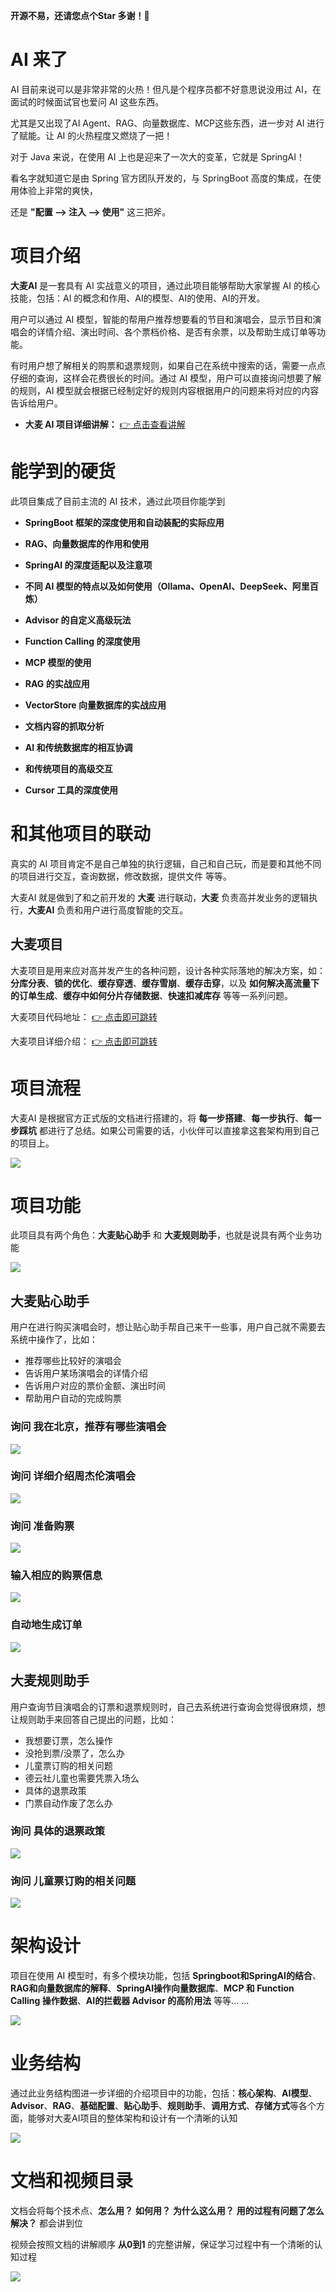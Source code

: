 **开源不易，还请您点个Star 多谢！🎉**

# AI 来了

AI 目前来说可以是非常非常的火热！但凡是个程序员都不好意思说没用过 AI，在面试的时候面试官也爱问 AI 这些东西。

尤其是又出现了AI Agent、RAG、向量数据库、MCP这些东西，进一步对 AI 进行了赋能。让 AI 的火热程度又燃烧了一把！

对于 Java 来说，在使用 AI 上也是迎来了一次大的变革，它就是 SpringAI！

看名字就知道它是由 Spring 官方团队开发的，与 SpringBoot 高度的集成，在使用体验上非常的爽快，

还是 **"配置 --> 注入 --> 使用"** 这三把斧。



# 项目介绍

**大麦AI** 是一套具有 AI 实战意义的项目，通过此项目能够帮助大家掌握 AI 的核心技能，包括：AI 的概念和作用、AI的模型、AI的使用、AI的开发。

用户可以通过 AI 模型，智能的帮用户推荐想要看的节目和演唱会，显示节目和演唱会的详情介绍、演出时间、各个票档价格、是否有余票，以及帮助生成订单等功能。

有时用户想了解相关的购票和退票规则，如果自己在系统中搜索的话，需要一点点仔细的查询，这样会花费很长的时间。通过 AI 模型，用户可以直接询问想要了解的规则，AI 模型就会根据已经制定好的规则内容根据用户的问题来将对应的内容告诉给用户。

- **大麦 AI 项目详细讲解：** [👉 点击查看讲解](https://javaup.chat/pages/bdede9/)



# 能学到的硬货

此项目集成了目前主流的 AI 技术，通过此项目你能学到



- **SpringBoot 框架的深度使用和自动装配的实际应用**

  

- **RAG、向量数据库的作用和使用**

  

- **SpringAI 的深度适配以及注意项**

  

- **不同 AI 模型的特点以及如何使用（Ollama、OpenAI、DeepSeek、阿里百炼）**

  

- **Advisor 的自定义高级玩法**

  

- **Function Calling 的深度使用**

  

- **MCP 模型的使用**

  

- **RAG 的实战应用**

  

- **VectorStore 向量数据库的实战应用**

  

- **文档内容的抓取分析**

  

- **AI 和传统数据库的相互协调**

  

- **和传统项目的高级交互**

  

- **Cursor 工具的深度使用**



# 和其他项目的联动

真实的 AI 项目肯定不是自己单独的执行逻辑，自己和自己玩，而是要和其他不同的项目进行交互，查询数据，修改数据，提供文件 等等。

大麦AI 就是做到了和之前开发的 **大麦** 进行联动，**大麦** 负责高并发业务的逻辑执行，**大麦AI** 负责和用户进行高度智能的交互。

## 大麦项目

大麦项目是用来应对高并发产生的各种问题，设计各种实际落地的解决方案，如：**分库分表**、**锁的优化**、**缓存穿透**、**缓存雪崩**、**缓存击穿**，以及 **如何解决高流量下的订单生成**、**缓存中如何分片存储数据**、**快速扣减库存** 等等一系列问题。



大麦项目代码地址： [👉 点击即可跳转](https://gitee.com/java-up-up/damai)

大麦项目详细介绍： [👉 点击即可跳转](https://javaup.chat/pages/83cf22/)

# 项目流程

大麦AI 是根据官方正式版的文档进行搭建的，将 **每一步搭建**、**每一步执行**、**每一步踩坑** 都进行了总结。如果公司需要的话，小伙伴可以直接拿这套架构用到自己的项目上。

![](https://multimedia-javaup.cn/%E5%A4%A7%E9%BA%A6AI/%E6%9E%B6%E6%9E%84/%E5%A4%A7%E9%BA%A6AI%E6%B5%81%E7%A8%8B%E5%9B%BE.png)

# 项目功能

此项目具有两个角色：**大麦贴心助手** 和 **大麦规则助手**，也就是说具有两个业务功能

![](https://multimedia-javaup.cn/%E5%A4%A7%E9%BA%A6AI/%E4%B8%9A%E5%8A%A1/%E4%B8%BB%E9%A1%B5%E6%98%BE%E7%A4%BA.png)

## 大麦贴心助手

用户在进行购买演唱会时，想让贴心助手帮自己来干一些事，用户自己就不需要去系统中操作了，比如：

- 推荐哪些比较好的演唱会
- 告诉用户某场演唱会的详情介绍
- 告诉用户对应的票价金额、演出时间
- 帮助用户自动的完成购票

### 询问 我在北京，推荐有哪些演唱会

![](https://multimedia-javaup.cn/%E5%A4%A7%E9%BA%A6AI/%E4%B8%9A%E5%8A%A1/%E8%AF%A2%E9%97%AE%20%E6%88%91%E5%9C%A8%E5%8C%97%E4%BA%AC%EF%BC%8C%E6%8E%A8%E8%8D%90%E6%9C%89%E5%93%AA%E4%BA%9B%E6%BC%94%E5%94%B1%E4%BC%9A.gif)



### 询问 详细介绍周杰伦演唱会

![](https://multimedia-javaup.cn/%E5%A4%A7%E9%BA%A6AI/%E4%B8%9A%E5%8A%A1/%E8%AF%A2%E9%97%AE%20%E8%AF%A6%E7%BB%86%E4%BB%8B%E7%BB%8D%E5%91%A8%E6%9D%B0%E4%BC%A6%E6%BC%94%E5%94%B1%E4%BC%9A.gif)

### 询问 准备购票

![](https://multimedia-javaup.cn/%E5%A4%A7%E9%BA%A6AI/%E4%B8%9A%E5%8A%A1/%E8%AF%A2%E9%97%AE%20%E5%87%86%E5%A4%87%E8%B4%AD%E7%A5%A8.gif)

### 输入相应的购票信息

![](https://multimedia-javaup.cn/%E5%A4%A7%E9%BA%A6AI/%E4%B8%9A%E5%8A%A1/%E8%BE%93%E5%85%A5%E7%9B%B8%E5%BA%94%E7%9A%84%E8%B4%AD%E7%A5%A8%E4%BF%A1%E6%81%AF.gif)

### 自动地生成订单

![](https://multimedia-javaup.cn/%E5%A4%A7%E9%BA%A6AI/%E4%B8%9A%E5%8A%A1/%E8%87%AA%E5%8A%A8%E5%9C%B0%E7%94%9F%E6%88%90%E8%AE%A2%E5%8D%95.gif)



## 大麦规则助手

用户查询节目演唱会的订票和退票规则时，自己去系统进行查询会觉得很麻烦，想让规则助手来回答自己提出的问题，比如：

- 我想要订票，怎么操作
- 没抢到票/没票了，怎么办
- 儿童票订购的相关问题
- 德云社儿童也需要凭票入场么
- 具体的退票政策
- 门票自动作废了怎么办

### 询问 具体的退票政策

![](https://multimedia-javaup.cn/%E5%A4%A7%E9%BA%A6AI/%E4%B8%9A%E5%8A%A1/%E8%A7%84%E5%88%99%E5%8A%A9%E6%89%8B/%E5%85%B7%E4%BD%93%E7%9A%84%E9%80%80%E7%A5%A8%E6%94%BF%E7%AD%96.gif)

### 询问 儿童票订购的相关问题

![](https://multimedia-javaup.cn/%E5%A4%A7%E9%BA%A6AI/%E4%B8%9A%E5%8A%A1/%E8%A7%84%E5%88%99%E5%8A%A9%E6%89%8B/%E5%84%BF%E7%AB%A5%E7%A5%A8%E8%AE%A2%E8%B4%AD%E7%9A%84%E7%9B%B8%E5%85%B3%E9%97%AE%E9%A2%98.gif)

# 架构设计

项目在使用 AI 模型时，有多个模块功能，包括 **Springboot和SpringAI的结合**、**RAG和向量数据库的解释**、**SpringAI操作向量数据库**、**MCP 和 Function Calling 操作数据**、**AI的拦截器 Advisor 的高阶用法** 等等... ...

![](https://multimedia-javaup.cn/%E5%A4%A7%E9%BA%A6AI/%E6%9E%B6%E6%9E%84/%E9%A1%B9%E7%9B%AE%E6%9E%B6%E6%9E%84%E5%9B%BE.png)

# 业务结构

通过此业务结构图进一步详细的介绍项目中的功能，包括：**核心架构**、**AI模型**、**Advisor**、**RAG**、**基础配置**、**贴心助手**、**规则助手**、**调用方式**、**存储方式**等各个方面，能够对大麦AI项目的整体架构和设计有一个清晰的认知

![](https://multimedia-javaup.cn/%E5%A4%A7%E9%BA%A6AI/%E6%9E%B6%E6%9E%84/%E9%A1%B9%E7%9B%AE%E4%B8%9A%E5%8A%A1%E7%9A%84%E7%BB%93%E6%9E%84%E5%9B%BE.png)

# 文档和视频目录

文档会将每个技术点、**怎么用？** **如何用？** **为什么这么用？** **用的过程有问题了怎么解决？** 都会讲到位

视频会按照文档的讲解顺序 **从0到1** 的完整讲解，保证学习过程中有一个清晰的认知过程

![](https://multimedia-javaup.cn/%E5%A4%A7%E9%BA%A6AI/%E6%9E%B6%E6%9E%84/%E9%A1%B9%E7%9B%AE%E6%96%87%E6%A1%A3.png)
